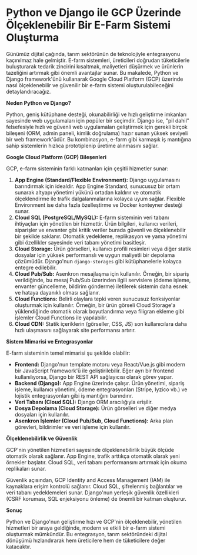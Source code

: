 # Python ve Django ile GCP Üzerinde Ölçeklenebilir Bir E-Farm Sistemi Oluşturma

Günümüz dijital çağında, tarım sektörünün de teknolojiyle entegrasyonu kaçınılmaz hale gelmiştir. E-farm sistemleri, üreticileri doğrudan tüketicilerle buluşturarak tedarik zincirini kısaltmak, maliyetleri düşürmek ve ürünlerin tazeliğini artırmak gibi önemli avantajlar sunar. Bu makalede, Python ve Django framework'ünü kullanarak Google Cloud Platform (GCP) üzerinde nasıl ölçeklenebilir ve güvenilir bir e-farm sistemi oluşturulabileceğini detaylandıracağız.

**Neden Python ve Django?**

Python, geniş kütüphane desteği, okunabilirliği ve hızlı geliştirme imkanları sayesinde web uygulamaları için popüler bir seçimdir. Django ise, "pil dahil" felsefesiyle hızlı ve güvenli web uygulamaları geliştirmek için gerekli birçok bileşeni (ORM, admin paneli, kimlik doğrulama) hazır sunan yüksek seviyeli bir web framework'üdür. Bu kombinasyon, e-farm gibi karmaşık iş mantığına sahip sistemlerin hızlıca prototiplenip üretime alınmasını sağlar.

**Google Cloud Platform (GCP) Bileşenleri**

GCP, e-farm sisteminin farklı katmanları için çeşitli hizmetler sunar:

1.  **App Engine (Standard/Flexible Environment):** Django uygulamasını barındırmak için idealdir. App Engine Standard, sunucusuz bir ortam sunarak altyapı yönetimi yükünü ortadan kaldırır ve otomatik ölçeklendirme ile trafik dalgalanmalarına kolayca uyum sağlar. Flexible Environment ise daha fazla özelleştirme ve Docker konteyner desteği sunar.
2.  **Cloud SQL (PostgreSQL/MySQL):** E-farm sisteminin veri tabanı ihtiyaçları için yönetilen bir hizmettir. Ürün bilgileri, kullanıcı verileri, siparişler ve envanter gibi kritik veriler burada güvenli ve ölçeklenebilir bir şekilde saklanır. Otomatik yedekleme, replikasyon ve yama yönetimi gibi özellikler sayesinde veri tabanı yönetimi basitleşir.
3.  **Cloud Storage:** Ürün görselleri, kullanıcı profili resimleri veya diğer statik dosyalar için yüksek performanslı ve uygun maliyetli bir depolama çözümüdür. Django'nun `django-storages` gibi kütüphanelerle kolayca entegre edilebilir.
4.  **Cloud Pub/Sub:** Asenkron mesajlaşma için kullanılır. Örneğin, bir sipariş verildiğinde, bu mesaj Pub/Sub üzerinden ilgili servislere (ödeme işleme, envanter güncelleme, bildirim gönderme) iletilerek sistemin daha esnek ve hataya dayanıklı olması sağlanır.
5.  **Cloud Functions:** Belirli olaylara tepki veren sunucusuz fonksiyonlar oluşturmak için kullanılır. Örneğin, bir ürün görseli Cloud Storage'a yüklendiğinde otomatik olarak boyutlandırma veya filigran ekleme gibi işlemler Cloud Functions ile yapılabilir.
6.  **Cloud CDN:** Statik içeriklerin (görseller, CSS, JS) son kullanıcılara daha hızlı ulaşmasını sağlayarak site performansı artırır.

**Sistem Mimarisi ve Entegrasyonlar**

E-farm sisteminin temel mimarisi şu şekilde olabilir:

*   **Frontend:** Django'nun template motoru veya React/Vue.js gibi modern bir JavaScript framework'ü ile geliştirilebilir. Eğer ayrı bir frontend kullanılıyorsa, Django bir REST API sağlayıcısı olarak görev yapar.
*   **Backend (Django):** App Engine üzerinde çalışır. Ürün yönetimi, sipariş işleme, kullanıcı yönetimi, ödeme entegrasyonları (Stripe, Iyzico vb.) ve lojistik entegrasyonları gibi iş mantığını barındırır.
*   **Veri Tabanı (Cloud SQL):** Django ORM aracılığıyla erişilir.
*   **Dosya Depolama (Cloud Storage):** Ürün görselleri ve diğer medya dosyaları için kullanılır.
*   **Asenkron İşlemler (Cloud Pub/Sub, Cloud Functions):** Arka plan görevleri, bildirimler ve veri işleme için kullanılır.

**Ölçeklenebilirlik ve Güvenlik**

GCP'nin yönetilen hizmetleri sayesinde ölçeklenebilirlik büyük ölçüde otomatik olarak sağlanır. App Engine, trafik arttıkça otomatik olarak yeni örnekler başlatır. Cloud SQL, veri tabanı performansını artırmak için okuma replikaları sunar.

Güvenlik açısından, GCP Identity and Access Management (IAM) ile kaynaklara erişim kontrolü sağlanır. Cloud SQL, şifrelenmiş bağlantılar ve veri tabanı yedeklemeleri sunar. Django'nun yerleşik güvenlik özellikleri (CSRF koruması, SQL enjeksiyonu önleme) de önemli bir katman oluşturur.

**Sonuç**

Python ve Django'nun geliştirme hızı ve GCP'nin ölçeklenebilir, yönetilen hizmetleri bir araya geldiğinde, modern ve etkili bir e-farm sistemi oluşturmak mümkündür. Bu entegrasyon, tarım sektöründeki dijital dönüşümü hızlandırarak hem üreticilere hem de tüketicilere değer katacaktır.